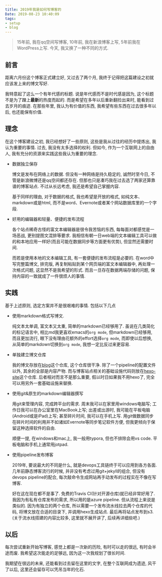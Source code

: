 ```yaml
---
title: 2019年我是如何写博客的
Date: 2019-08-23 10:40:09
tags:
- setup
- blog
---
```




> 15年前, 我在qq空间写博客, 10年前, 我在新浪博客上写, 5年前我在WordPress上写. 今天, 我又换了一种不同的方式.

## 前言

距离六月份这个博客正式建立好, 又过去了两个月, 我终于记得把这篇建设之初就应该发上来的博文写好.

我特意起了这么一个有年代感的标题. 说是年代感而不是时代感是因为, 这个标题不是为了蹭上**最新**的热度而起的. 而是希望在多年以后重新翻捡出来时, 能看到过去岁月的痕迹. 在那些年里, 我认为有价值的东西, 我希望有些东西在过去很多年以后, 也还能保有价值.

## 理念

在这个博客建设之初, 我已经想好了一些原则, 这些是我从过往的经历中提炼出, 我认为重要的事情. 过去, 我没有太多选择的权利. 但如今, 作为一个互联网上的自由人, 我有充分的资源来实践这些我认为重要的理念.

* 数据独立保存

  博文是发布在网络上的数据. 但没有一种网络是持久稳定的, 诚然时至今日, 不管是新浪微博还是qq空间都还存在. 但那也只是凑巧我在过去选了两家还算靠谱的博客站点. 不过从长远考虑, 我还是希望自己掌握内容.

  基于同样的理由, 对于数据的格式, 我也希望是开放的格式, 如纯文本、markdown或是html, 而不是word、Evernote或者某个网站数据库里的一个字段.

* 好用的编辑器和轻量、便捷的发布流程

  各个站点稀奇古怪的富文本编辑器是很令我苦恼的东西, 每每面对都感觉是一场恶战, 更别提图文混排等要求. 我相信有朝一日web端的文本编辑工具可以做的和本地应用一样好(而且可能在数据同步等方面更有优势), 但显然还需要时间.

  而若是使用本地的文本编辑工具, 有一套便捷的发布流程是必要的. 在word中写完整篇博文, 排完版, 再复制粘贴到某个网页端的富文本编辑器中, 再处理一次格式问题, 这显然不是我希望的形式. 而且一旦存在数据两端存储的问题, 保持内容的一致就成了一件很烦人的事情.

## 实践

基于上述原则, 选定方案并不是很艰难的事情. 包括以下几点

* 使用markdown格式写博文.

  纯文本太单调, 富文本又太重, 简单的markdown已经够用了. 虽说在几类简化的标记语言中, 相比md我更喜欢emacs的`org mode`, 但markdown已经够用, 而且更加流行, 眼下没有理由花额外的effort选择`org mode`, 而即使以后想换, 从简单的markdown切换到`org mode`, 我想一定比反过来更容易.

* 单独建立博文仓库

  我的博文存放在[blog](https://github.com/xdsoar/blog)这个仓库, 这个仓库很干净. 除了一个pipeline的配置文件以外, 其余的全部是内容产物. 而与博客站点相关的基础设施代码则放在[hexo-site](https://github.com/xdsoar/hexo-site)这个仓库. 后者相对而言不是那么重要, 假以时日如果我不用hexo了, 完全可以用另外一套基础设施来替换.

* 使用git&原生的markdown编辑器撰写

  用git来管理内容, 完成跨平台的需求. 周末我可以在家里用windows电脑写; 工作日我可以在办公室里在MacBook上写; 出差或出游时, 我可能在平板电脑(Android或是iPad)上写; 甚至碎片时间, 我可以在手机上写. 用git做数据同步在碎片时间的利用并不如诸如Evernote等同步笔记软件方便, 但我更倾向于保留这种选择软件的自由.

  顺便一提, 在windows和mac上, 我一般用typora, 但也不排除会用vs code. 平板电脑和手机上通常用jotpad.

* 使用pipeline发布博客

  2019年, 要说最大的不同是什么, 就是devops工具链终于可以应用到各方各面. 几年前静态博客流行的时候, 并非没有考虑过用git+jekyll的组合, 但没有devops pipeline的配合, 每次敲命令生成网站再手动发布的过程实在不像在写博客.

  好在这在现在都不是事了. 免费的Travis CI(针对开源仓库)就已经非常好用了. 我因为有私有仓库发布的需求, 所以用的是azure pipeline. 但从流程上来说是类似的. 因为有独立的两个仓库, 所以需要一个发布流水线拉去两个仓库的代码, 将博文放在合适的目录下, 并调用hexo生成站点. 最后再将站点发布到s3. (关于流水线搭建的内容比较多, 这里就不展开讲了, 后续再详细些吧.)

## 以后

每次尝试重新开始写博客, 感觉上都是一次新的历险, 有时可以走的很远, 有时会半途而废. 我希望这次能走的足够远, 因为这一次我规划了很长时间.

我期望在很远的未来, 还能看到过去留在这里的文字, 在整个互联网成为遗迹, 风干了以后, 这里还会留存可以凭吊当年的化石.